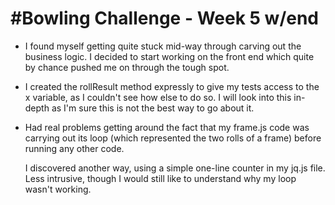 
#Bowling Challenge - Week 5 w/end
=================================

- I found myself getting quite stuck mid-way through carving out the business logic. I decided to start working on the front end which quite by chance pushed me on through the tough spot.

- I created the rollResult method expressly to give my tests access to the x variable, as I couldn't see how else to do so. I will look into this in-depth as I'm sure this is not the best way to go about it.

- Had real problems getting around the fact that my frame.js code was carrying out its loop (which represented the two rolls of a frame) before running any other code.

  I discovered another way, using a simple one-line counter in my jq.js file. Less intrusive, though I would still like to understand why my loop wasn't working.
